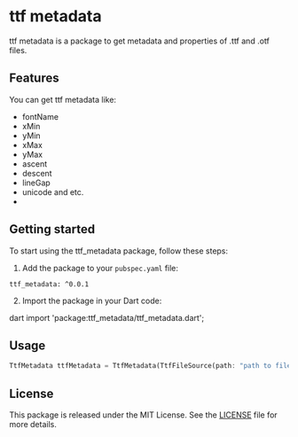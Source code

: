 # ttf metadata

ttf metadata is a package to get metadata and properties of .ttf and .otf files.


## Features

You can get ttf metadata like:

- fontName
- xMin
- yMin
- xMax
- yMax
- ascent
- descent
- lineGap
- unicode and etc.
- 


## Getting started

To start using the ttf_metadata package, follow these steps:

1. Add the package to your `pubspec.yaml` file:
```
ttf_metadata: ^0.0.1
```

2. Import the package in your Dart code:

dart import 'package:ttf_metadata/ttf_metadata.dart';


## Usage

```dart
TtfMetadata ttfMetadata = TtfMetadata(TtfFileSource(path: "path to file"));
```


## License

This package is released under the MIT License. See the [LICENSE](https://github.com/ali-you/ttf_metadata_package/blob/main/LICENSE) file for more details.
